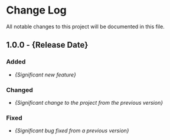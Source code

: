 Change Log
===
All notable changes to this project will be documented in this file.

## 1.0.0 - {Release Date}
### Added

* *{Significant new feature}*

### Changed

* *{Significant change to the project from the previous version}*

### Fixed

* *{Significant bug fixed from a previous version}*
